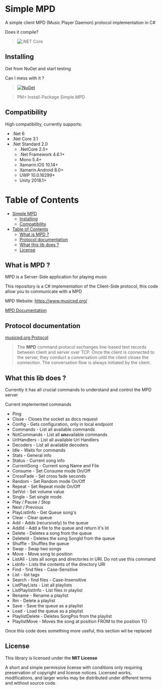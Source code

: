 # Simple MPD

A simple client MPD (Music Player Daemon) protocol implementation in C#

Does it compile?
> ![.NET Core](https://github.com/RafaelEstevamReis/SimpleMPD/workflows/.NET%20Core/badge.svg)

## Installing

Get from NuGet and start testing

Can I mess with it ?
> [![NuGet](https://buildstats.info/nuget/Simple.MPD)](https://www.nuget.org/packages/Simple.MPD)

> PM> Install-Package Simple.MPD

## Compatibility

High compatibility, currently supports:
* .Net 6
* .Net Core 3.1
* .Net Standard 2.0
  * .NetCore 2.0+
  * .Net Framework 4.6.1+
  * Mono 5.4+
  * Xamarin.iOS 10.14+
  * Xamarin.Android 8.0+
  * UWP 10.0.16299+
  * Unity 2018.1+

# Table of Contents
<!-- TOC -->
- [Simple MPD](#simple-mpd)
  - [Installing](#installing)
  - [Compatibility](#compatibility)
- [Table of Contents](#table-of-contents)
  - [What is MPD ?](#what-is-mpd-)
  - [Protocol documentation](#protocol-documentation)
  - [What this lib does ?](#what-this-lib-does-)
  - [License](#license)
<!-- /TOC -->

## What is MPD ?

MPD is a Server-Side application for playing music

This repository is a C# implementation of the Client-Side protocol, this code allow you to communicate with a MPD

MPD Website: https://www.musicpd.org/

[MPD Documentation](https://www.musicpd.org/doc/html/user.html)

## Protocol documentation

[musicpd.org Protocol](https://www.musicpd.org/doc/html/protocol.html)

> The **MPD** command protocol exchanges line-based text records between client and server over TCP. Once the client is connected to the server, they conduct a conversation until the client closes the connection. The conversation flow is always initiated by the client.

## What this lib does ?

Currently it has all crucial commands to understand and control the MPD server

Current implemented commands

* Ping
* Close - Closes the socket as docs request
* Config - Gets configuration, only in local endpoint
* Commands - List all available commands
* NotCommands - List all **un**available commands
* UrlHandlers - List all available Url Handlers
* Decoders - List all available decoders
* Idle - Waits for commands
* Stats - General info
* Status - Current song info
* CurrentSong - Current song Name and File
* Consume - Set Consume mode On/Off
* CrossFade - Set cross fade seconds
* Random - Set Random mode On/Off
* Repeat - Set Repeat mode On/Off
* SetVol - Set volume value
* Single - Set single mode
* Play / Pause / Stop
* Next / Previous
* PlayListInfo - Get Queue song's
* Clear - Clear queue
* Add - Adds (recursively) to the queue
* AddId - Add a file to the queue and return it's Id
* Delete - Deletes a song from the queue
* DeleteId - Deletes the song SongId from the queue
* Shuffle - Shuffles the queue
* Swap - Swap two songs
* Move - Move song to position
* ListAll - Lists all songs and directories in URI. Do not use this command
* LsInfo - Lists the contents of the directory URI
* Find - find files - Case-Sensitive
* List - list tags
* Search - find files - Case-Insensitive
* ListPlayLists - List all playlists
* ListPlaylistInfo - List files in playlist
* Rename - Rename a playlist
* Rm - Delete a playlist
* Save - Save the queue as a playlist
* Load - Load the queue as a playlist
* PlaylistDelete - Deletes SongPos from the playlist
* PlaylistMove - Moves the song at position FROM to the position TO


Once this code does something more useful, this section wil be replaced

## License

This library is licensed under the **MIT License**

A short and simple permissive license with conditions only requiring preservation of copyright and license notices. Licensed works, modifications, and larger works may be distributed under different terms and without source code.
